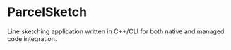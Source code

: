 # ParcelSketch
Line sketching application written in C++/CLI for both native and managed code integration.
